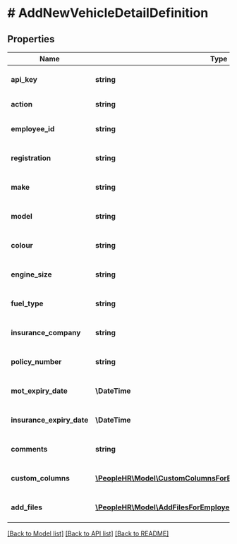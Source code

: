 # # AddNewVehicleDetailDefinition

## Properties

Name | Type | Description | Notes
------------ | ------------- | ------------- | -------------
**api_key** | **string** | APIKey to add employee&#39;s new vehicle detail |
**action** | **string** | Action name &#x3D; AddNewVehicleDetail |
**employee_id** | **string** | Employee id to add employee&#39;s new vehicle detail |
**registration** | **string** | Registration to add employee&#39;s new vehicle detail |
**make** | **string** | Make to add employee&#39;s new vehicle detail | [optional]
**model** | **string** | Model to add employee&#39;s new vehicle detail | [optional]
**colour** | **string** | Colour to add employee&#39;s new vehicle detail | [optional]
**engine_size** | **string** | EngineSize to add employee&#39;s new vehicle detail | [optional]
**fuel_type** | **string** | FuelType to add employee&#39;s new vehicle detail | [optional]
**insurance_company** | **string** | InsuranceCompany to add employee&#39;s new vehicle detail | [optional]
**policy_number** | **string** | PolicyNumber to add employee&#39;s new vehicle detail | [optional]
**mot_expiry_date** | **\DateTime** | MOTExpiryDate to add employee&#39;s new vehicle detail | [optional]
**insurance_expiry_date** | **\DateTime** | InsuranceExpiryDate to add employee&#39;s new vehicle detail | [optional]
**comments** | **string** | Comments to add employee&#39;s new vehicle detail | [optional]
**custom_columns** | [**\PeopleHR\Model\CustomColumnsForEmployeeVehicleAddArrayInner[]**](CustomColumnsForEmployeeVehicleAddArrayInner.md) | CustomColumns to add employee&#39;s new vehicle detail | [optional]
**add_files** | [**\PeopleHR\Model\AddFilesForEmployeeVehicleAddArrayInner[]**](AddFilesForEmployeeVehicleAddArrayInner.md) | AddFiles to add employee&#39;s new vehicle detail | [optional]

[[Back to Model list]](../../README.md#models) [[Back to API list]](../../README.md#endpoints) [[Back to README]](../../README.md)
